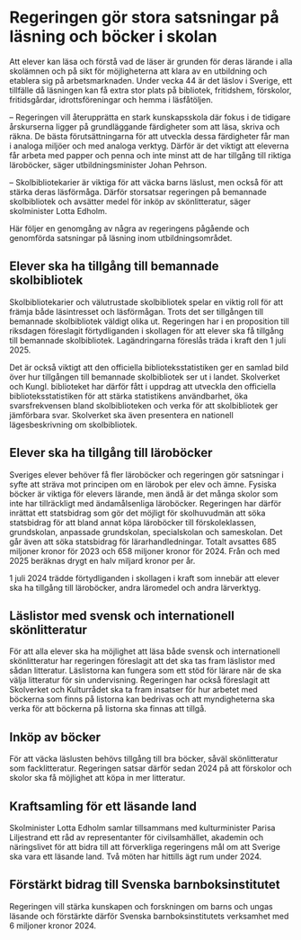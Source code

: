 # Regeringen gör stora satsningar på läsning och böcker i skolan

Att elever kan läsa och förstå vad de läser är grunden för deras lärande i alla skolämnen och på sikt för möjligheterna att klara av en utbildning och etablera sig på arbetsmarknaden. Under vecka 44 är det läslov i Sverige, ett tillfälle då läsningen kan få extra stor plats på bibliotek, fritidshem, förskolor, fritidsgårdar, idrottsföreningar och hemma i läsfåtöljen.


– Regeringen vill återupprätta en stark kunskapsskola där fokus i de tidigare årskurserna ligger på grundläggande färdigheter som att läsa, skriva och räkna. De bästa förutsättningarna för att utveckla dessa färdigheter får man i analoga miljöer och med analoga verktyg. Därför är det viktigt att eleverna får arbeta med papper och penna och inte minst att de har tillgång till riktiga läroböcker, säger utbildningsminister Johan Pehrson.

– Skolbibliotekarier är viktiga för att väcka barns läslust, men också för att stärka deras läsförmåga. Därför storsatsar regeringen på bemannade skolbibliotek och avsätter medel för inköp av skönlitteratur, säger skolminister Lotta Edholm.

Här följer en genomgång av några av regeringens pågående och genomförda satsningar på läsning inom utbildningsområdet.

## Elever ska ha tillgång till bemannade skolbibliotek

Skolbibliotekarier och välutrustade skolbibliotek spelar en viktig roll för att främja både läsintresset och läsförmågan. Trots det ser tillgången till bemannade skolbibliotek väldigt olika ut. Regeringen har i en proposition till riksdagen föreslagit förtydliganden i skollagen för att elever ska få tillgång till bemannade skolbibliotek. Lagändringarna föreslås träda i kraft den 1 juli 2025\.

Det är också viktigt att den officiella biblioteksstatistiken ger en samlad bild över hur tillgången till bemannade skolbibliotek ser ut i landet. Skolverket och Kungl. biblioteket har därför fått i uppdrag att utveckla den officiella biblioteksstatistiken för att stärka statistikens användbarhet, öka svarsfrekvensen bland skolbiblioteken och verka för att skolbibliotek ger jämförbara svar. Skolverket ska även presentera en nationell lägesbeskrivning om skolbibliotek.

## Elever ska ha tillgång till läroböcker

Sveriges elever behöver få fler läroböcker och regeringen gör satsningar i syfte att sträva mot principen om en lärobok per elev och ämne. Fysiska böcker är viktiga för elevers lärande, men ändå är det många skolor som inte har tillräckligt med ändamålsenliga läroböcker. Regeringen har därför inrättat ett statsbidrag som gör det möjligt för skolhuvudmän att söka statsbidrag för att bland annat köpa läroböcker till förskoleklassen, grundskolan, anpassade grundskolan, specialskolan och sameskolan. Det går även att söka statsbidrag för lärarhandledningar. Totalt avsattes 685 miljoner kronor för 2023 och 658 miljoner kronor för 2024\. Från och med 2025 beräknas drygt en halv miljard kronor per år.

1 juli 2024 trädde förtydliganden i skollagen i kraft som innebär att elever ska ha tillgång till läroböcker, andra läromedel och andra lärverktyg.

## Läslistor med svensk och internationell skönlitteratur

För att alla elever ska ha möjlighet att läsa både svensk och internationell skönlitteratur har regeringen föreslagit att det ska tas fram läslistor med sådan litteratur. Läslistorna kan fungera som ett stöd för lärare när de ska välja litteratur för sin undervisning. Regeringen har också föreslagit att Skolverket och Kulturrådet ska ta fram insatser för hur arbetet med böckerna som finns på listorna kan bedrivas och att myndigheterna ska verka för att böckerna på listorna ska finnas att tillgå.

## Inköp av böcker

För att väcka läslusten behövs tillgång till bra böcker, såväl skönlitteratur som facklitteratur. Regeringen satsar därför sedan 2024 på att förskolor och skolor ska få möjlighet att köpa in mer litteratur.

## Kraftsamling för ett läsande land

Skolminister Lotta Edholm samlar tillsammans med kulturminister Parisa Liljestrand ett råd av representanter för civilsamhället, akademin och näringslivet för att bidra till att förverkliga regeringens mål om att Sverige ska vara ett läsande land. Två möten har hittills ägt rum under 2024\.

## Förstärkt bidrag till Svenska barnboksinstitutet

Regeringen vill stärka kunskapen och forskningen om barns och ungas läsande och förstärkte därför Svenska barnboksinstitutets verksamhet med 6 miljoner kronor 2024\.
